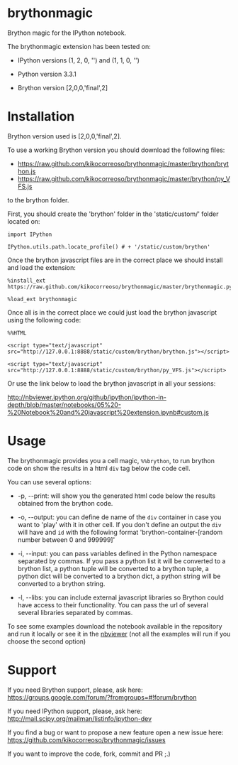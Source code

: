 brythonmagic
============

Brython magic for the IPython notebook.

The brythonmagic extension has been tested on:

* IPython versions (1, 2, 0, '') and (1, 1, 0, '')

* Python version 3.3.1

* Brython version [2,0,0,'final',2]

Installation
============

Brython version used is [2,0,0,'final',2].

To use a working Brython version you should download the following files:

* https://raw.github.com/kikocorreoso/brythonmagic/master/brython/brython.js
* https://raw.github.com/kikocorreoso/brythonmagic/master/brython/py_VFS.js

to the brython folder.

First, you should create the 'brython' folder in the 'static/custom/' folder located on:

    import IPython
    
    IPython.utils.path.locate_profile() # + '/static/custom/brython'

Once the brython javascript files are in the correct place we should install and load the extension:

    %install_ext https://raw.github.com/kikocorreoso/brythonmagic/master/brythonmagic.py

    %load_ext brythonmagic
    
Once all is in the correct place we could just load the brython javascript using the following code:

    %%HTML

    <script type="text/javascript" src="http://127.0.0.1:8888/static/custom/brython/brython.js"></script>

    <script type="text/javascript" src="http://127.0.0.1:8888/static/custom/brython/py_VFS.js"></script>

Or use the link below to load the brython javascript in all your sessions:

http://nbviewer.ipython.org/github/ipython/ipython-in-depth/blob/master/notebooks/05%20-%20Notebook%20and%20javascript%20extension.ipynb#custom.js

Usage
=====

The brythonmagic provides you a cell magic, `%%brython`, to run brython code on show the results in a html `div` tag below the code cell.

You can use several options:

* -p, --print: will show you the generated html code below the results obtained from the brython code.


* -o, --output: you can define de name of the `div` container in case you want to 'play' with it in other cell. If you don't define an output the `div` will have and `id` with the following format 'brython-container-[random number between 0 and 999999]'


* -i, --input: you can pass variables defined in the Python namespace separated by commas. If you pass a python list it will be converted to a brython list, a python tuple will be converted to a brython tuple, a python dict will be converted to a brython dict, a python string will be converted to a brython string.


* -l, --libs: you can include external javascript libraries so Brython could have access to their functionality. You can pass the url of several several libraries separated by commas.

To see some examples download the notebook available in the repository and run it locally or see it in the [nbviewer](http://nbviewer.ipython.org/github/kikocorreoso/brythonmagic/blob/master/Brython%20usage%20in%20the%20IPython%20notebook.ipynb?create=1) (not all the examples will run if you choose the second option)

Support
=======

If you need Brython support, please, ask here: https://groups.google.com/forum/?fromgroups=#!forum/brython

If you need IPython support, please, ask here: http://mail.scipy.org/mailman/listinfo/ipython-dev

If you find a bug or want to propose a new feature open a new issue here: https://github.com/kikocorreoso/brythonmagic/issues

If you want to improve the code, fork, commit and PR ;.)
